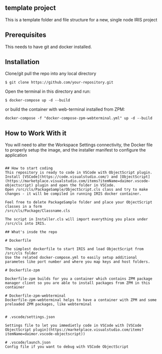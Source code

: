## template project
This is a template folder and file structure for a new, single node IRIS project

## Prerequisites
This needs to have git and docker installed.

## Installation 

Clone/git pull the repo into any local directory

```
$ git clone https://github.com/your-repository.git
```

Open the terminal in this directory and run:

```
$ docker-compose up -d --build
```

or build the container with web-terminal installed from ZPM:

```
docker-compose -f "docker-compose-zpm-webterminal.yml" up -d --build
```

## How to Work With it

You will need to alter the Workspace Settings connectivity, the Docker file to properly setup the image, and
the installer manifest to configure the application

```

## How to start coding
This repository is ready to code in VSCode with ObjectScript plugin.
Install [VSCode](https://code.visualstudio.com/) and [ObjectScript](https://marketplace.visualstudio.com/items?itemName=daimor.vscode-objectscript) plugin and open the folder in VSCode.
Open /src/cls/PackageSample/ObjectScript.cls class and try to make changes - it will be compiled in running IRIS docker container.

Feel free to delete PackageSample folder and place your ObjectScript classes in a form
/src/cls/Package/Classname.cls

The script in Installer.cls will import everything you place under /src/cls into IRIS.

## What's insde the repo

# Dockerfile

The simplest dockerfile to start IRIS and load ObjectScript from /src/cls folder
Use the related docker-compose.yml to easily setup additional parametes like port number and where you map keys and host folders.

# Dockerfile-zpm

Dockerfile-zpm builds for you a container which contains ZPM package manager client so you are able to install packages from ZPM in this container

# Dockerfile-zpm-webterminal
Dockerfile-zpm-webterminal helps to have a container with ZPM and some preloaded ZPM packages, like webterminal


# .vscode/settings.json

Settings file to let you immedietly code in VSCode with [VSCode ObjectScript plugin](https://marketplace.visualstudio.com/items?itemName=daimor.vscode-objectscript))

# .vscode/launch.json
Config file if you want to debug with VSCode ObjectScript
